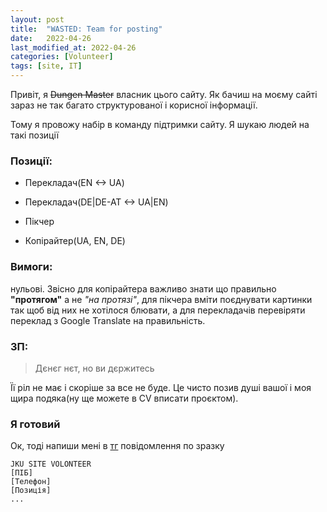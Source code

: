 ```yaml
---
layout: post
title:  "WASTED: Team for posting"
date:   2022-04-26
last_modified_at: 2022-04-26
categories: [Volunteer]
tags: [site, IT]
---
```

Привіт, я ~~Dungen Master~~ власник цього сайту. Як бачиш на моєму сайті зараз не так багато структурованої і корисної інформації.

Тому я провожу набір в команду підтримки сайту. Я шукаю людей на такі позиції
### Позиції:

+ Перекладач(EN <-> UA)

+ Перекладач(DE\|DE-AT <-> UA\|EN)

+ Пікчер

+ Копірайтер(UA, EN, DE)

### Вимоги:
нульові. Звісно для копірайтера важливо знати що правильно **"протягом"** а не *"на протязі"*, для пікчера вміти поєднувати картинки так щоб від них не хотілося блювати, а для перекладачів перевіряти переклад з Google Translate на правильність.

### ЗП:
> Дєнєг нєт, но ви дєржитесь 

Її ріл не має і скоріше за все не буде. Це чисто позив душі вашої і моя щира подяка(ну ще можете в CV вписати проєктом).
### Я готовий 
Ок, тоді напиши мені в [тг](https://t.me/uss_1701) повідомлення по зразку 

    JKU SITE VOLONTEER
    [ПІБ]
    [Телефон]
    [Позиція]
    ...